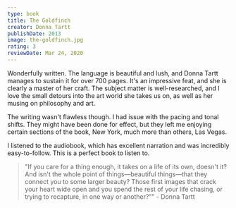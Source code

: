 ```yaml
---
type: book
title: The Goldfinch
creator: Donna Tartt
publishDate: 2013
image: the-goldfinch.jpg
rating: 3
reviewDate: Mar 24, 2020
---
```


Wonderfully written. The language is beautiful and lush, and Donna Tartt manages to sustain it for over 700 pages. It's an impressive feat, and she is clearly a master of her craft. The subject matter is well-researched, and I love the small detours into the art world she takes us on, as well as her musing on philosophy and art.

The writing wasn't flawless though. I had issue with the pacing and tonal shifts. They might have been done for effect, but they left me enjoying certain sections of the book, New York, much more than others, Las Vegas.

I listened to the audiobook, which has excellent narration and was incredibly easy-to-follow. This is a perfect book to listen to.

> "If you care for a thing enough, it takes on a life of its own, doesn't it? And isn't the whole point of things—beautiful things—that they connect you to some larger beauty? Those first images that crack your heart wide open and you spend the rest of your life chasing, or trying to recapture, in one way or another?”" - Donna Tartt



